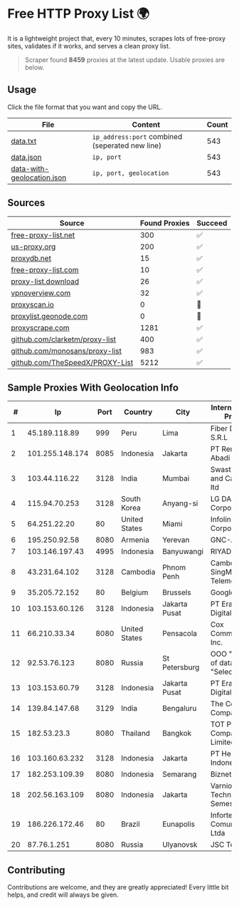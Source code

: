 
# Free HTTP Proxy List 🌍

It is a lightweight project that, every 10 minutes, scrapes lots of free-proxy sites, validates if it works, and serves a clean proxy list.


> Scraper found **8459** proxies at the latest update. Usable proxies are below.

## Usage

Click the file format that you want and copy the URL.


|File|Content|Count|
|----|-------|-----|
|[data.txt](https://raw.githubusercontent.com/themiralay/Proxy-List-World/master/data.txt)|`ip_address:port` combined (seperated new line)|543|
|[data.json](https://raw.githubusercontent.com/themiralay/Proxy-List-World/master/data.json)|`ip, port`|543|
|[data-with-geolocation.json](https://raw.githubusercontent.com/themiralay/Proxy-List-World/master/data-with-geolocation.json)|`ip, port, geolocation`|543|

## Sources

|Source|Found Proxies|Succeed|
|------|-------------|-------|
|[free-proxy-list.net](https://free-proxy-list.net)|300|✅|
|[us-proxy.org](https://www.us-proxy.org)|200|✅|
|[proxydb.net](http://proxydb.net)|15|✅|
|[free-proxy-list.com](https://free-proxy-list.com/?page=&port=&type%5B%5D=http&type%5B%5D=https&up_time=0&search=Search)|10|✅|
|[proxy-list.download](https://www.proxy-list.download/HTTP)|26|✅|
|[vpnoverview.com](https://vpnoverview.com/privacy/anonymous-browsing/free-proxy-servers)|32|✅|
|[proxyscan.io](https://www.proxyscan.io)|0|🚫|
|[proxylist.geonode.com](https://proxylist.geonode.com/api/proxy-list?limit=300&page=1&sort_by=lastChecked&sort_type=desc&protocols=http,https)|0|🚫|
|[proxyscrape.com](https://api.proxyscrape.com/v2/?request=displayproxies&protocol=http&timeout=10000&country=all&ssl=all&anonymity=all)|1281|✅|
|[github.com/clarketm/proxy-list](https://raw.githubusercontent.com/clarketm/proxy-list/master/proxy-list-raw.txt)|400|✅|
|[github.com/monosans/proxy-list](https://raw.githubusercontent.com/monosans/proxy-list/main/proxies/http.txt)|983|✅|
|[github.com/TheSpeedX/PROXY-List](https://raw.githubusercontent.com/TheSpeedX/PROXY-List/master/http.txt)|5212|✅|


## Sample Proxies With Geolocation Info

|#|Ip|Port|Country|City|Internet Service Provider|
|-|--|----|-------|----|-------------------------|
|1|45.189.118.89|999|Peru|Lima|Fiber Digital S.R.L|
|2|101.255.148.174|8085|Indonesia|Jakarta|PT Remala Abadi|
|3|103.44.116.22|3128|India|Mumbai|Swastik Internet and Cables pvt. ltd|
|4|115.94.70.253|3128|South Korea|Anyang-si|LG DACOM Corporation|
|5|64.251.22.20|80|United States|Miami|Infolink Global Corporation|
|6|195.250.92.58|8080|Armenia|Yerevan|GNC-Alfa CJSC|
|7|103.146.197.43|4995|Indonesia|Banyuwangi|RIYADNETWORK|
|8|43.231.64.102|3128|Cambodia|Phnom Penh|Cambodian SingMeng Telemedia Co|
|9|35.205.72.152|80|Belgium|Brussels|Google LLC|
|10|103.153.60.126|3128|Indonesia|Jakarta Pusat|PT Era Awan Digital|
|11|66.210.33.34|8080|United States|Pensacola|Cox Communications Inc.|
|12|92.53.76.123|8080|Russia|St Petersburg|OOO "Network of data-centers "Selectel"|
|13|103.153.60.79|3128|Indonesia|Jakarta Pusat|PT Era Awan Digital|
|14|139.84.147.68|3129|India|Bengaluru|The Constant Company, LLC|
|15|182.53.23.3|8080|Thailand|Bangkok|TOT Public Company Limited|
|16|103.160.63.232|3128|Indonesia|Jakarta|PT Herza Digital Indonesia|
|17|182.253.109.39|8080|Indonesia|Semarang|Biznet Metronet|
|18|202.56.163.109|8080|Indonesia|Jakarta|Varnion Technology Semesta, PT|
|19|186.226.172.46|80|Brazil|Eunapolis|Infortel Comunicacoes Ltda|
|20|87.76.1.251|8080|Russia|Ulyanovsk|JSC Telecom.ru|



## Contributing

Contributions are welcome, and they are greatly appreciated! Every
little bit helps, and credit will always be given.

